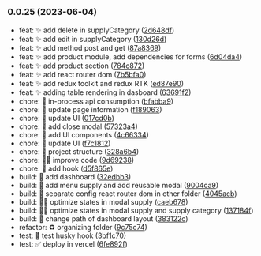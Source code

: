 ## <small>0.0.25 (2023-06-04)</small>

* feat: :sparkles: add delete in supplyCategory ([2d648df](https://github.com/Daintz/SenaOnPrintingFrontend/commit/2d648df))
* feat: :sparkles: add edit in supplyCategory ([130d26d](https://github.com/Daintz/SenaOnPrintingFrontend/commit/130d26d))
* feat: :sparkles: add method post and get ([87a8369](https://github.com/Daintz/SenaOnPrintingFrontend/commit/87a8369))
* feat: :sparkles: add product module, add dependencies for forms ([6d04da4](https://github.com/Daintz/SenaOnPrintingFrontend/commit/6d04da4))
* feat: :sparkles: add product section ([784c872](https://github.com/Daintz/SenaOnPrintingFrontend/commit/784c872))
* feat: :sparkles: add react router dom ([7b5bfa0](https://github.com/Daintz/SenaOnPrintingFrontend/commit/7b5bfa0))
* feat: :sparkles: add redux toolkit and redux RTK ([ed87e90](https://github.com/Daintz/SenaOnPrintingFrontend/commit/ed87e90))
* feat: :sparkles: adding table rendering in dasboard ([63691f2](https://github.com/Daintz/SenaOnPrintingFrontend/commit/63691f2))
* chore: :construction: in-process api consumption ([bfabba9](https://github.com/Daintz/SenaOnPrintingFrontend/commit/bfabba9))
* chore: :construction: update page information ([f189063](https://github.com/Daintz/SenaOnPrintingFrontend/commit/f189063))
* chore: :construction: update UI ([017cd0b](https://github.com/Daintz/SenaOnPrintingFrontend/commit/017cd0b))
* chore: :hammer: add close modal ([57323a4](https://github.com/Daintz/SenaOnPrintingFrontend/commit/57323a4))
* chore: :lipstick: add UI components ([4c66334](https://github.com/Daintz/SenaOnPrintingFrontend/commit/4c66334))
* chore: :lipstick: update UI ([f7c1812](https://github.com/Daintz/SenaOnPrintingFrontend/commit/f7c1812))
* chore: :tada: project structure ([328a6b4](https://github.com/Daintz/SenaOnPrintingFrontend/commit/328a6b4))
* chore: :technologist: improve code ([9d69238](https://github.com/Daintz/SenaOnPrintingFrontend/commit/9d69238))
* chore: :wrench: add hook ([d5f865e](https://github.com/Daintz/SenaOnPrintingFrontend/commit/d5f865e))
* build: :construction: add dashboard ([32edbb3](https://github.com/Daintz/SenaOnPrintingFrontend/commit/32edbb3))
* build: :construction: add menu supply and add reusable modal ([9004ca9](https://github.com/Daintz/SenaOnPrintingFrontend/commit/9004ca9))
* build: :hammer: separate config react router dom in other folder ([4045acb](https://github.com/Daintz/SenaOnPrintingFrontend/commit/4045acb))
* build: :technologist: optimize states in modal supply ([caeb678](https://github.com/Daintz/SenaOnPrintingFrontend/commit/caeb678))
* build: :technologist: optimize states in modal supply and supply category ([137184f](https://github.com/Daintz/SenaOnPrintingFrontend/commit/137184f))
* build: :truck: change path of dashboard layout ([383122c](https://github.com/Daintz/SenaOnPrintingFrontend/commit/383122c))
* refactor: :recycle: organizing folder ([9c75c74](https://github.com/Daintz/SenaOnPrintingFrontend/commit/9c75c74))
* test: :test_tube: test husky hook ([3bf1c70](https://github.com/Daintz/SenaOnPrintingFrontend/commit/3bf1c70))
* test: :white_check_mark: deploy in vercel ([6fe892f](https://github.com/Daintz/SenaOnPrintingFrontend/commit/6fe892f))



